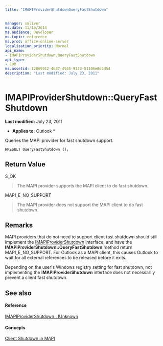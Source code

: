 ```yaml
---
title: "IMAPIProviderShutdownQueryFastShutdown"
 
 
manager: soliver
ms.date: 11/16/2014
ms.audience: Developer
ms.topic: reference
ms.prod: office-online-server
localization_priority: Normal
api_name:
- IMAPIProviderShutdown.QueryFastShutdown
api_type:
- COM
ms.assetid: 12069912-4b87-4945-9123-51106e0d2d54
description: "Last modified: July 23, 2011"
---
```


# IMAPIProviderShutdown::QueryFastShutdown

 **Last modified:** July 23, 2011 
  
 * **Applies to:** Outlook * 
  
Queries the MAPI provider for fast shutdown support. 
  
```
HRESULT QueryFastShutdown ();
```

## Return Value

S_OK
  
> The MAPI provider supports the MAPI client to do fast shutdown.
    
MAPI_E_NO_SUPPORT
  
> The MAPI provider does not support the MAPI client to do fast shutdown.
    
## Remarks

MAPI providers that do not need to support client fast shutdown should still implement the [IMAPIProviderShutdown](imapiprovidershutdowniunknown.md) interface, and have the **IMAPIProviderShutdown::QueryFastShutdown** method return MAPI_E_NO_SUPPORT. For Outlook as a MAPI client, this causes Outlook to wait for all external references to be released before it exits. 
  
Depending on the user's Windows registry setting for fast shutdown, not implementing the **IMAPIProviderShutdown** interface does not necessarily prevent a client fast shutdown. 
  
## See also

#### Reference

[IMAPIProviderShutdown : IUnknown](imapiprovidershutdowniunknown.md)
#### Concepts

[Client Shutdown in MAPI](client-shutdown-in-mapi.md)

